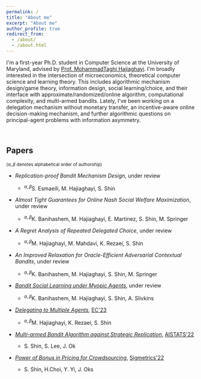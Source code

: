 ```yaml
---
permalink: /
title: "About me"
excerpt: "About me"
author_profile: true
redirect_from: 
  - /about/
  - /about.html
---
```


I'm a first-year Ph.D. student in Computer Science at the University of Maryland, advised by [Prof. MohammadTaghi Hajiaghayi](http://www.cs.umd.edu/~hajiagha/).
I'm broadly interested in the intersection of microeconomics, theoretical computer science and learning theory.
This includes algorithmic mechanism design/game theory, information design, social learning/choice, and their interface with approximate/randomized/online algorithm, computational complexity, and multi-armed bandits.
Lately, I've been working on a delegation mechanism without monetary transfer, an incentive-aware online decision-making mechanism, and further algorithmic questions on principal-agent problems with information asymmetry.


&nbsp;
&nbsp;
## Papers
<sup>($\alpha,\beta$ denotes alphabetical order of authorship)</sup>
* *Replication-proof Bandit Mechanism Design*, under review
	* <sup>$\alpha,\beta$</sup>S. Esmaeili, M. Hajiaghayi, S. Shin

* *Almost Tight Guarantees for Online Nash Social Welfare Maximization*, under review
	* <sup>$\alpha,\beta$</sup>K. Banihashem, M. Hajiaghayi, E. Martinez, S. Shin, M. Springer

* *A Regret Analysis of Repeated Delegated Choice*, under review
	* <sup>$\alpha,\beta$</sup>M. Hajiaghayi, M. Mahdavi, K. Rezaei, S. Shin
	

* *An Improved Relaxation for Oracle-Efficient Adversarial Contextual Bandits*, under review
	* <sup>$\alpha,\beta$</sup>K. Banihashem, M. Hajiaghayi, S. Shin, M. Springer

* [*Bandit Social Learning under Myopic Agents*](https://arxiv.org/pdf/2302.07425.pdf), under review
	* <sup>$\alpha,\beta$</sup>K. Banihashem, M. Hajiaghayi, S. Shin, A. Slivkins

* [*Delegating to Multiple Agents*](https://arxiv.org/pdf/2305.03203.pdf), [EC'23](https://ec23.sigecom.org/)
	* <sup>$\alpha,\beta$</sup>M. Hajiaghayi, K. Rezaei, S. Shin

* [*Multi-armed Bandit Algorithm against Strategic Replication*](https://proceedings.mlr.press/v151/shin22a/shin22a.pdf), [AISTATS'22](http://aistats.org/aistats2022/)
	* S. Shin, S. Lee, J. Ok

* [*Power of Bonus in Pricing for Crowdsourcing*](https://yung-web.github.io/home/Publication/Conference/PowerofBonus_Sigmetrics_2022.pdf), [Sigmetrics'22](https://www.sigmetrics.org/sigmetrics2022/)
	* S. Shin, H.Choi, Y. Yi, J. Oks
